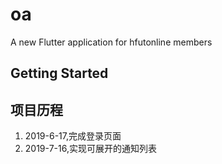 # oa

A new Flutter application for hfutonline members

## Getting Started
## 项目历程
1. 2019-6-17,完成登录页面
2. 2019-7-16,实现可展开的通知列表
